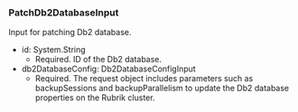 ### PatchDb2DatabaseInput
Input for patching Db2 database.

- id: System.String
  - Required. ID of the Db2 database.
- db2DatabaseConfig: Db2DatabaseConfigInput
  - Required. The request object includes parameters such as backupSessions and backupParallelism to update the Db2 database properties on the Rubrik cluster.
